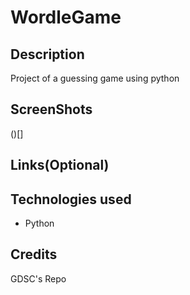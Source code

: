 # WordleGame

## Description
Project of a guessing game using python

## ScreenShots
()[]

## Links(Optional)

## Technologies used
- Python

## Credits
GDSC's Repo

